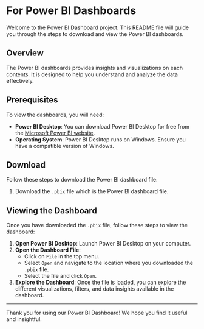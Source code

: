 # For Power BI Dashboards

Welcome to the Power BI Dashboard project. This README file will guide you through the steps to download and view the Power BI dashboards.

## Overview
The Power BI dashboards provides insights and visualizations on each contents. It is designed to help you understand and analyze the data effectively.

## Prerequisites
To view the dashboards, you will need:
- **Power BI Desktop**: You can download Power BI Desktop for free from the [Microsoft Power BI website](https://powerbi.microsoft.com/desktop/).
- **Operating System**: Power BI Desktop runs on Windows. Ensure you have a compatible version of Windows.

## Download
Follow these steps to download the Power BI dashboard file:

1. Download the `.pbix` file which is the Power BI dashboard file.

## Viewing the Dashboard
Once you have downloaded the `.pbix` file, follow these steps to view the dashboard:

1. **Open Power BI Desktop**: Launch Power BI Desktop on your computer.
2. **Open the Dashboard File**:
   - Click on `File` in the top menu.
   - Select `Open` and navigate to the location where you downloaded the `.pbix` file.
   - Select the file and click `Open`.
3. **Explore the Dashboard**: Once the file is loaded, you can explore the different visualizations, filters, and data insights available in the dashboard.


---

Thank you for using our Power BI Dashboard! We hope you find it useful and insightful.
